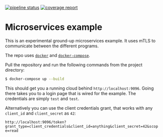 [![pipeline status](https://gitlab.jaztec.info/jaztec/microservice-example/badges/master/pipeline.svg)](https://gitlab.jaztec.info/jaztec/microservice-example/-/commits/master)
[![coverage report](https://gitlab.jaztec.info/jaztec/microservice-example/badges/master/coverage.svg)](https://gitlab.jaztec.info/jaztec/microservice-example/-/commits/master)

# Microservices example

This is an experimental ground-up microservices example. It uses mTLS 
to communicate between the  different programs. 

The repo uses [`docker`](https://docs.docker.com/get-docker/) and 
[`docker-compose`](https://docs.docker.com/compose/install/). 

Pull the repository and run the following commands from the project 
directory:

```bash
$ docker-compose up --build
```
 
This should get you a running cloud behind `http://localhost:9096`. 
Going there takes you to a login page that is wired for the example. The 
credentials are simply `test` and `test`.

Alternatively you can use the client credentials grant, that works with any
`client_id` and `client_secret` as `42`:

`http://localhost:9096/token?grant_type=client_credentials&client_id=anything&client_secret=42&scope=read`


